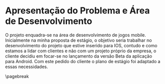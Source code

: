
# Apresentação do Problema e Área de Desenvolvimento

O projeto enquadra-se na área de desenvolvimento de jogos mobile. Inicialmente na minha proposta de estágio, o objetivo seria trabalhar no desenvolvimento do projeto que estive inserido para IOS, contudo e como estamos a lidar com clientes e não com um projeto próprio da empresa, o cliente decidiu em focar-se no lançamento da versão Beta da aplicação para Android. Com este pedido do cliente o plano de estágio foi adaptado a essas necessidades.

\pagebreak
